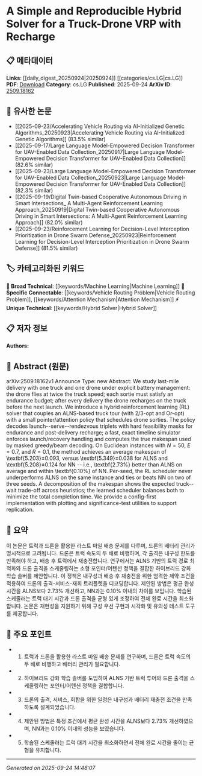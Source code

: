 <!-- KEYWORD_LINKING_METADATA:
{
  "processed_timestamp": "2025-09-24T14:48:07.854728",
  "vocabulary_version": "1.0",
  "selected_keywords": [
    "Machine Learning",
    "Hybrid Solver",
    "Vehicle Routing Problem",
    "Attention Mechanism"
  ],
  "rejected_keywords": [],
  "similarity_scores": {
    "Machine Learning": 0.85,
    "Hybrid Solver": 0.78,
    "Vehicle Routing Problem": 0.82,
    "Attention Mechanism": 0.8
  },
  "extraction_method": "AI_prompt_based",
  "budget_applied": true,
  "candidates_json": {
    "candidates": [
      {
        "surface": "Reinforcement Learning",
        "canonical": "Machine Learning",
        "aliases": [
          "RL"
        ],
        "category": "broad_technical",
        "rationale": "Reinforcement Learning is a subset of Machine Learning, providing a strong link to broader technical discussions.",
        "novelty_score": 0.45,
        "connectivity_score": 0.88,
        "specificity_score": 0.72,
        "link_intent_score": 0.85
      },
      {
        "surface": "Hybrid Solver",
        "canonical": "Hybrid Solver",
        "aliases": [],
        "category": "unique_technical",
        "rationale": "The hybrid solver is a unique method introduced in the paper, relevant for linking to specific problem-solving techniques.",
        "novelty_score": 0.75,
        "connectivity_score": 0.65,
        "specificity_score": 0.8,
        "link_intent_score": 0.78
      },
      {
        "surface": "Truck-Drone VRP",
        "canonical": "Vehicle Routing Problem",
        "aliases": [
          "VRP"
        ],
        "category": "specific_connectable",
        "rationale": "The Truck-Drone VRP is a specific instance of the Vehicle Routing Problem, allowing connections to logistics and optimization research.",
        "novelty_score": 0.6,
        "connectivity_score": 0.83,
        "specificity_score": 0.77,
        "link_intent_score": 0.82
      },
      {
        "surface": "Attention Policy",
        "canonical": "Attention Mechanism",
        "aliases": [
          "Pointer Policy"
        ],
        "category": "specific_connectable",
        "rationale": "The attention policy is a specific application of the Attention Mechanism, facilitating links to neural network research.",
        "novelty_score": 0.58,
        "connectivity_score": 0.87,
        "specificity_score": 0.75,
        "link_intent_score": 0.8
      }
    ],
    "ban_list_suggestions": [
      "last-mile delivery",
      "battery management",
      "makespan"
    ]
  },
  "decisions": [
    {
      "candidate_surface": "Reinforcement Learning",
      "resolved_canonical": "Machine Learning",
      "decision": "linked",
      "scores": {
        "novelty": 0.45,
        "connectivity": 0.88,
        "specificity": 0.72,
        "link_intent": 0.85
      }
    },
    {
      "candidate_surface": "Hybrid Solver",
      "resolved_canonical": "Hybrid Solver",
      "decision": "linked",
      "scores": {
        "novelty": 0.75,
        "connectivity": 0.65,
        "specificity": 0.8,
        "link_intent": 0.78
      }
    },
    {
      "candidate_surface": "Truck-Drone VRP",
      "resolved_canonical": "Vehicle Routing Problem",
      "decision": "linked",
      "scores": {
        "novelty": 0.6,
        "connectivity": 0.83,
        "specificity": 0.77,
        "link_intent": 0.82
      }
    },
    {
      "candidate_surface": "Attention Policy",
      "resolved_canonical": "Attention Mechanism",
      "decision": "linked",
      "scores": {
        "novelty": 0.58,
        "connectivity": 0.87,
        "specificity": 0.75,
        "link_intent": 0.8
      }
    }
  ]
}
-->

# A Simple and Reproducible Hybrid Solver for a Truck-Drone VRP with Recharge

## 📋 메타데이터

**Links**: [[daily_digest_20250924|20250924]] [[categories/cs.LG|cs.LG]]
**PDF**: [Download](https://arxiv.org/pdf/2509.18162.pdf)
**Category**: cs.LG
**Published**: 2025-09-24
**ArXiv ID**: [2509.18162](https://arxiv.org/abs/2509.18162)

## 🔗 유사한 논문
- [[2025-09-23/Accelerating Vehicle Routing via AI-Initialized Genetic Algorithms_20250923|Accelerating Vehicle Routing via AI-Initialized Genetic Algorithms]] (83.5% similar)
- [[2025-09-17/Large Language Model-Empowered Decision Transformer for UAV-Enabled Data Collection_20250917|Large Language Model-Empowered Decision Transformer for UAV-Enabled Data Collection]] (82.6% similar)
- [[2025-09-23/Large Language Model-Empowered Decision Transformer for UAV-Enabled Data Collection_20250923|Large Language Model-Empowered Decision Transformer for UAV-Enabled Data Collection]] (82.3% similar)
- [[2025-09-19/Digital Twin-based Cooperative Autonomous Driving in Smart Intersections_ A Multi-Agent Reinforcement Learning Approach_20250919|Digital Twin-based Cooperative Autonomous Driving in Smart Intersections: A Multi-Agent Reinforcement Learning Approach]] (82.0% similar)
- [[2025-09-23/Reinforcement Learning for Decision-Level Interception Prioritization in Drone Swarm Defense_20250923|Reinforcement Learning for Decision-Level Interception Prioritization in Drone Swarm Defense]] (81.5% similar)

## 🏷️ 카테고리화된 키워드
**🧠 Broad Technical**: [[keywords/Machine Learning|Machine Learning]]
**🔗 Specific Connectable**: [[keywords/Vehicle Routing Problem|Vehicle Routing Problem]], [[keywords/Attention Mechanism|Attention Mechanism]]
**⚡ Unique Technical**: [[keywords/Hybrid Solver|Hybrid Solver]]

## 📋 저자 정보

**Authors:** 

## 📄 Abstract (원문)

arXiv:2509.18162v1 Announce Type: new 
Abstract: We study last-mile delivery with one truck and one drone under explicit battery management: the drone flies at twice the truck speed; each sortie must satisfy an endurance budget; after every delivery the drone recharges on the truck before the next launch. We introduce a hybrid reinforcement learning (RL) solver that couples an ALNS-based truck tour (with 2/3-opt and Or-opt) with a small pointer/attention policy that schedules drone sorties. The policy decodes launch--serve--rendezvous triplets with hard feasibility masks for endurance and post-delivery recharge; a fast, exact timeline simulator enforces launch/recovery handling and computes the true makespan used by masked greedy/beam decoding. On Euclidean instances with $N{=}50$, $E{=}0.7$, and $R{=}0.1$, the method achieves an average makespan of \textbf{5.203}$\pm$0.093, versus \textbf{5.349}$\pm$0.038 for ALNS and \textbf{5.208}$\pm$0.124 for NN -- i.e., \textbf{2.73\%} better than ALNS on average and within \textbf{0.10\%} of NN. Per-seed, the RL scheduler never underperforms ALNS on the same instance and ties or beats NN on two of three seeds. A decomposition of the makespan shows the expected truck--wait trade-off across heuristics; the learned scheduler balances both to minimize the total completion time. We provide a config-first implementation with plotting and significance-test utilities to support replication.

## 📝 요약

이 논문은 트럭과 드론을 활용한 라스트 마일 배송 문제를 다루며, 드론의 배터리 관리가 명시적으로 고려됩니다. 드론은 트럭 속도의 두 배로 비행하며, 각 출격은 내구성 한도를 만족해야 하고, 배송 후 트럭에서 재충전합니다. 연구에서는 ALNS 기반의 트럭 경로 최적화와 드론 출격을 스케줄링하는 소형 포인터/어텐션 정책을 결합한 하이브리드 강화 학습 솔버를 제안합니다. 이 정책은 내구성과 배송 후 재충전을 위한 엄격한 제약 조건을 적용하여 드론의 출격-서비스-재회 트리플렛을 디코딩합니다. 제안된 방법은 평균 완성 시간을 ALNS보다 2.73% 개선하고, NN과는 0.10% 이내의 차이를 보입니다. 학습된 스케줄러는 트럭 대기 시간과 드론 출격을 균형 있게 조정하여 전체 완료 시간을 최소화합니다. 논문은 재현성을 지원하기 위해 구성 우선 구현과 시각화 및 유의성 테스트 도구를 제공합니다.

## 🎯 주요 포인트

- 1. 트럭과 드론을 활용한 라스트 마일 배송 문제를 연구하며, 드론은 트럭 속도의 두 배로 비행하고 배터리 관리가 필요합니다.
- 2. 하이브리드 강화 학습 솔버를 도입하여 ALNS 기반 트럭 투어와 드론 출격을 스케줄링하는 포인터/어텐션 정책을 결합합니다.
- 3. 드론의 출격, 서비스, 회합을 위한 일정은 내구성과 배터리 재충전 조건을 만족하도록 설계되었습니다.
- 4. 제안된 방법은 특정 조건에서 평균 완성 시간을 ALNS보다 2.73% 개선하였으며, NN과는 0.10% 이내의 성능을 보였습니다.
- 5. 학습된 스케줄러는 트럭 대기 시간을 최소화하면서 전체 완료 시간을 줄이는 균형을 유지합니다.


---

*Generated on 2025-09-24 14:48:07*